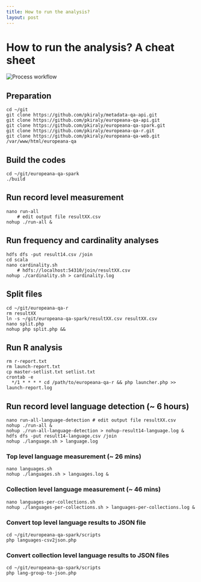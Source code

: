 ```yaml
---
title: How to run the analysis?
layout: post
---
```


# How to run the analysis? A cheat sheet

<img src="{{ site.url }}/img/process-workflow.png" class="big" title="Process workflow" alt="Process workflow" />


## Preparation

```
cd ~/git
git clone https://github.com/pkiraly/metadata-qa-api.git
git clone https://github.com/pkiraly/europeana-qa-api.git
git clone https://github.com/pkiraly/europeana-qa-spark.git
git clone https://github.com/pkiraly/europeana-qa-r.git
git clone https://github.com/pkiraly/europeana-qa-web.git /var/www/html/europeana-qa
```

## Build the codes

```
cd ~/git/europeana-qa-spark
./build
```

## Run record level measurement

```
nano run-all
	# edit output file resultXX.csv
nohup ./run-all &
```

## Run frequency and cardinality analyses

```
hdfs dfs -put result14.csv /join
cd scala
nano cardinality.sh
	# hdfs://localhost:54310/join/resultXX.csv
nohup ./cardinality.sh > cardinality.log
```


## Split files

```
cd ~/git/europeana-qa-r
rm resultXX
ln -s ~/git/europeana-qa-spark/resultXX.csv resultXX.csv
nano split.php
nohup php split.php &&
```

## Run R analysis

```
rm r-report.txt
rm launch-report.txt
cp master-setlist.txt setlist.txt
crontab -e
  */1 * * * * cd /path/to/europeana-qa-r && php launcher.php >> launch-report.log
```

## Run record level language detection (~ 6 hours)

```
nano run-all-language-detection # edit output file resultXX.csv
nohup ./run-all &
nohup ./run-all-language-detection > nohup-result14-language.log &
hdfs dfs -put result14-language.csv /join
nohup ./language.sh > language.log
```

### Top level language measurement (~ 26 mins)

```
nano languages.sh
nohup ./languages.sh > languages.log &
```

### Collection level language measurement (~ 46 mins)

```
nano languages-per-collections.sh
nohup ./languages-per-collections.sh > languages-per-collections.log &
```

### Convert top level language results to JSON file

```
cd ~/git/europeana-qa-spark/scripts
php languages-csv2json.php
```

### Convert collection level language results to JSON files

```
cd ~/git/europeana-qa-spark/scripts
php lang-group-to-json.php 
```
